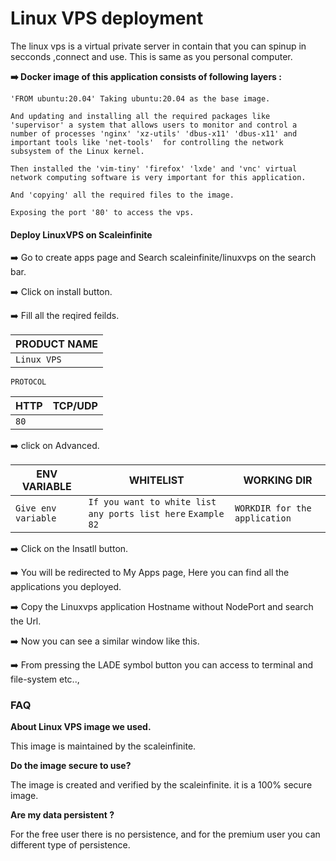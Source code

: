 # Linux VPS deployment

The linux vps is a virtual private server in contain that you can spinup in secconds ,connect and use. This is same as you personal computer.

**➡️ Docker image of this application consists of following layers :**

```
'FROM ubuntu:20.04' Taking ubuntu:20.04 as the base image.

And updating and installing all the required packages like 'supervisor' a system that allows users to monitor and control a number of processes 'nginx' 'xz-utils' 'dbus-x11' 'dbus-x11' and important tools like 'net-tools'  for controlling the network subsystem of the Linux kernel.

Then installed the 'vim-tiny' 'firefox' 'lxde' and 'vnc' virtual network computing software is very important for this application.

And 'copying' all the required files to the image.

Exposing the port '80' to access the vps.

```

#### Deploy LinuxVPS on Scaleinfinite

➡️ Go to create apps page and Search scaleinfinite/linuxvps on the search bar.

➡️ Click on install button.

➡️ Fill all the reqired feilds.

| PRODUCT NAME |
| ------------ |
| `Linux VPS`  |

`PROTOCOL`

| HTTP | TCP/UDP |
| ---- | ------- |
| `80` |         |

➡️ click on Advanced.

| ENV VARIABLE        | WHITELIST                                                      | WORKING DIR                   |
| ------------------- | -------------------------------------------------------------- | ----------------------------- |
| `Give env variable` | `If you want to white list any ports list here` `Example` `82` | `WORKDIR for the application` |

➡️ Click on the Insatll button.

➡️ You will be redirected to My Apps page, Here you can find all the applications you deployed.

➡️ Copy the Linuxvps application Hostname without NodePort and search the Url.

➡️ Now you can see a similar window like this.

➡️ From pressing the LADE symbol button you can access to terminal and file-system etc..,

### FAQ

**About Linux VPS image we used.**

This image is maintained by the scaleinfinite.

**Do the image secure to use?**

The image is created and verified by the scaleinfinite. it is a 100% secure image.

**Are my data persistent ?**

For the free user there is no persistence, and for the premium user you can different type of persistence.
